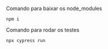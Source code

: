 Comando para baixar os node_modules
```
npm i 
```


Comando para rodar os testes
```
npx cypress run
```
